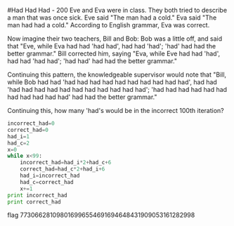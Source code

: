 #Had Had Had - 200
Eve and Eva were in class. They both tried to describe a man that was once sick. Eve said "The man had a cold." Eva said "The man had had a cold." According to English grammar, Eva was correct.

Now imagine their two teachers, Bill and Bob: Bob was a little off, and said that "Eve, while Eva had had 'had had', had had 'had'; 'had' had had the better grammar." Bill corrected him, saying "Eva, while Eve had had 'had', had had 'had had'; 'had had' had had the better grammar."

Continuing this pattern, the knowledgeable supervisor would note that "Bill, while Bob had had 'had had had had had had had had had had', had had 'had had had had had had had had had had had'; 'had had had had had had had had had had had' had had the better grammar."

Continuing this, how many 'had's would be in the incorrect 100th iteration?

```python
incorrect_had=0
correct_had=0
had_i=1
had_c=2
x=0
while x<99:
    incorrect_had=had_i*2+had_c+6
    correct_had=had_c*2+had_i+6
    had_i=incorrect_had
    had_c=correct_had
    x+=1
print incorrect_had
print correct_had
```

flag 773066281098016996554691694648431909053161282998

